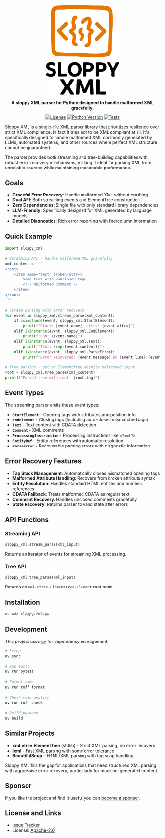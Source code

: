 <div align="center">
  <img src="https://github.com/mitsuhiko/sloppy-xml-py/raw/main/logo.svg" alt="" width=240>
  <p><strong>A sloppy XML parser for Python designed to handle malformed XML gracefully.</strong></p>

[![License](https://img.shields.io/badge/license-MIT-blue.svg)](https://github.com/mitsuhiko/sloppy-xml-py/blob/main/LICENSE)
[![Python Version](https://img.shields.io/badge/python-3.8%2B-blue.svg)](https://python.org)
[![Tests](https://img.shields.io/badge/tests-passing-green.svg)](https://github.com/mitsuhiko/sloppy-xml-py)

</div>

Sloppy XML is a single-file XML parser library that prioritizes resilience over strict XML compliance. In fact it tries not to be XML compliant at all. It's specifically designed to handle malformed XML commonly generated by LLMs, automated systems, and other sources where perfect XML structure cannot be guaranteed.

The parser provides both streaming and tree-building capabilities with robust error recovery mechanisms, making it ideal for parsing XML from unreliable sources while maintaining reasonable performance.

## Goals

* **Graceful Error Recovery**: Handle malformed XML without crashing
* **Dual API**: Both streaming events and ElementTree construction
* **Zero Dependencies**: Single file with only standard library dependencies
* **LLM-Friendly**: Specifically designed for XML generated by language models
* **Detailed Diagnostics**: Rich error reporting with line/column information

## Quick Example

```python
import sloppy_xml

# Streaming API - handle malformed XML gracefully
xml_content = '''
<root>
    <item name="test" broken-attr=>
        Some text with <unclosed-tag>
        <!-- Malformed comment --
    </item>
</root>
'''

# Stream parsing with error recovery
for event in sloppy_xml.stream_parse(xml_content):
    if isinstance(event, sloppy_xml.StartElement):
        print(f"Start: {event.name}, attrs: {event.attrs}")
    elif isinstance(event, sloppy_xml.EndElement):
        print(f"End: {event.name}")
    elif isinstance(event, sloppy_xml.Text):
        print(f"Text: {repr(event.content)}")
    elif isinstance(event, sloppy_xml.ParseError):
        print(f"Error recovered: {event.message} at {event.line}:{event.column}")

# Tree parsing - get an ElementTree despite malformed input
root = sloppy_xml.tree_parse(xml_content)
print(f"Parsed tree with root: {root.tag}")
```

## Event Types

The streaming parser emits these event types:

* **`StartElement`** - Opening tags with attributes and position info
* **`EndElement`** - Closing tags (including auto-closed mismatched tags)
* **`Text`** - Text content with CDATA detection
* **`Comment`** - XML comments
* **`ProcessingInstruction`** - Processing instructions like `<?xml?>`
* **`EntityRef`** - Entity references with automatic resolution
* **`ParseError`** - Recoverable parsing errors with diagnostic information

## Error Recovery Features

* **Tag Stack Management**: Automatically closes mismatched opening tags
* **Malformed Attribute Handling**: Recovers from broken attribute syntax
* **Entity Resolution**: Handles standard HTML entities and numeric references
* **CDATA Fallback**: Treats malformed CDATA as regular text
* **Comment Recovery**: Handles unclosed comments gracefully
* **State Recovery**: Returns parser to valid state after errors

## API Functions

### Streaming API

```python
sloppy_xml.stream_parse(xml_input)
```

Returns an iterator of events for streaming XML processing.

### Tree API  

```python
sloppy_xml.tree_parse(xml_input)
```

Returns an `xml.etree.ElementTree.Element` root node.

## Installation

```bash
uv add sloppy-xml-py
```

## Development

This project uses [uv](https://github.com/astral-sh/uv) for dependency management:

```bash
# Setup
uv sync

# Run tests
uv run pytest

# Format code
uv run ruff format

# Check code quality
uv run ruff check

# Build package
uv build
```

## Similar Projects

* **xml.etree.ElementTree** (stdlib) - Strict XML parsing, no error recovery
* **lxml** - Fast XML parsing with some error tolerance
* **BeautifulSoup** - HTML/XML parsing with tag soup handling

Sloppy XML fills the gap for applications that need structured XML parsing with aggressive error recovery, particularly for machine-generated content.

## Sponsor

If you like the project and find it useful you can [become a
sponsor](https://github.com/sponsors/mitsuhiko).

## License and Links

- [Issue Tracker](https://github.com/mitsuhiko/sloppy-xml-py/issues)
- License: [Apache-2.0](https://github.com/mitsuhiko/sloppy-xml-py/blob/main/LICENSE)